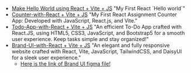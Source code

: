 <ul>
    <li>
        <a href="https://react-introduction-ultra.netlify.app/">Make Hello World using React + Vite + JS</a><span> "My First React `Hello world`"</span>
    </li>
    <li>
        <a href="https://num-counter-with-react.netlify.app/">Counter-with-React + Vite + JS</a><span> "My First React Assignment Counter App: Developed with JavaScript, React.js, and Vite."</span>
    </li>
    <li>
        <a href="https://todo-app-with-react-and-vite.netlify.app/">Todo-App-with-React + Vite + JS</a><span> "An efficient To-Do App crafted with React.JS, using HTML5, CSS3, JavaScript, and Bootstrap5 for a smooth user experience. Keep tasks simple and stay organized!"</span>
    </li>
    <li>
        <a href="https://brand-ui-main.netlify.app/">Brand-UI-with-React + Vite + JS</a><span> "An elegant and fully responsive website crafted with React, Vite, JavaScript, TailwindCSS, and DaisyUI for a sleek user experience."</span>
        <ul>
        <li><a href="https://www.figma.com/design/rephrU2FVgN8MFz6XhnP51/Learn-React-with-10-Projects?node-id=0-1&t=XckDJatXC7T4KoGv-0">Here is the link of Brand UI figma file!</a></li>
        </ul>
    </li>
</ul>
